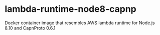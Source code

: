 # lambda-runtime-node8-capnp
Docker container image that resembles AWS lambda runtime for Node.js 8.10 and CapnProto 0.6.1
